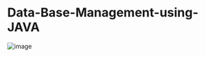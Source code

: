 # Data-Base-Management-using-JAVA
![image](https://user-images.githubusercontent.com/91770238/197693094-465c82c2-21c2-4ee3-9109-d2d57eb97ace.png)

